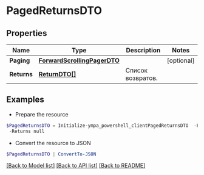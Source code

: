 # PagedReturnsDTO
## Properties

Name | Type | Description | Notes
------------ | ------------- | ------------- | -------------
**Paging** | [**ForwardScrollingPagerDTO**](ForwardScrollingPagerDTO.md) |  | [optional] 
**Returns** | [**ReturnDTO[]**](ReturnDTO.md) | Список возвратов. | 

## Examples

- Prepare the resource
```powershell
$PagedReturnsDTO = Initialize-ympa_powershell_clientPagedReturnsDTO  -Paging null `
 -Returns null
```

- Convert the resource to JSON
```powershell
$PagedReturnsDTO | ConvertTo-JSON
```

[[Back to Model list]](../README.md#documentation-for-models) [[Back to API list]](../README.md#documentation-for-api-endpoints) [[Back to README]](../README.md)

